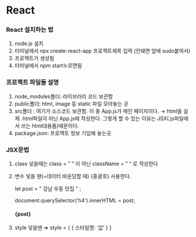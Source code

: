 # React

### React 설치하는 법
1. node.js 설치
2. 터미널에서 npx create-react-app 프로젝트제목 입력 (안돼면 앞에 sudo붙여서)
3. 프로젝트가 생성됨
4. 터미널에서 npm start누르면됨
### 프로젝트 파일들 설명
1. node_modules폴더: 라이브러리 코드 보관함
2. public폴더: html, image 등 static 파일 모아놓는 곳
3. src폴더 : 여기가 소스코드 보관함. 이 중 App.js가 메인 페이지이다.
→ html을 실제 .html파일이 아닌 App.js에 작성한다. 그렇게 할 수 있는 이유는 JSX(.js파일에서 쓰는 html대용품)때문이다.
4. package.json: 프로젝트 정보 기입해 놓는곳
### JSX문법
1. class 넣을때는 class = ” “ 이 아닌 className = ”  “ 로 작성한다
2. 변수 넣을 땐(=데이터 바운딩할 때) {중괄호} 사용한다.

   
   let post = " 강남 우동 맛집 " ;

   
   document.querySelector('h4').innerHTML = post;

   
   <h4>{post}</h4>

3. style 넣을땐  ⇒ style = { { 스타일명: ‘값’ } }

   <h4 style = { { color: 'red'} }></h4>
